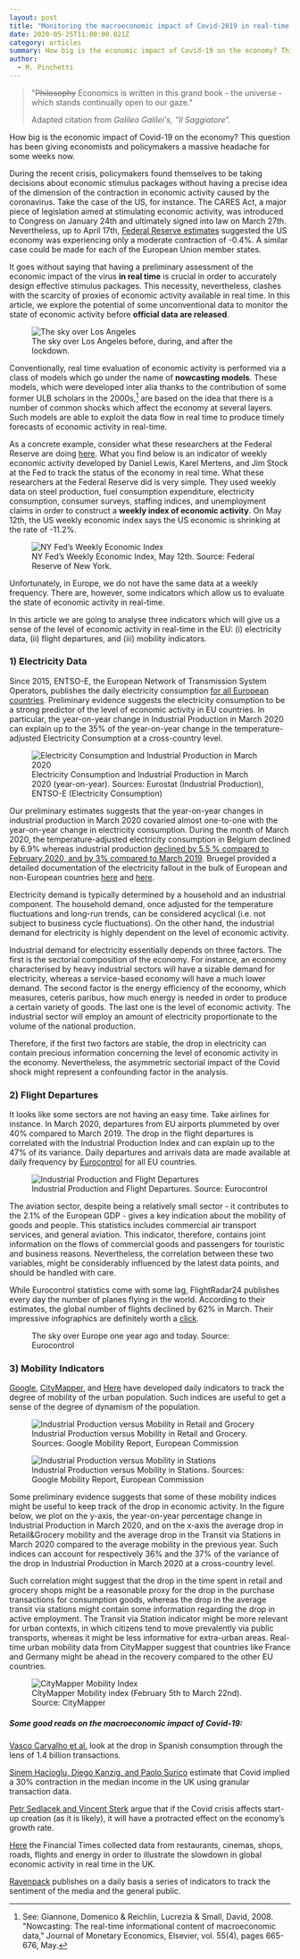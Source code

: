 ```yaml
---
layout: post
title: "Monitoring the macroeconomic impact of Covid-2019 in real-time: insights from unconventional data"
date: 2020-05-25T11:00:00.021Z
category: articles
summary: How big is the economic impact of Covid-19 on the economy? This question has been giving economists and policymakers a massive headache for some weeks now.
author:
  - M. Pinchetti
---
```


<blockquote class="blockquote mt-2">
  <p class="mb-0">"<del>Philosophy</del> Economics is written in this grand book - the universe - which stands continually open to our gaze."</p>
  <footer class="blockquote-footer">Adapted citation from <cite title="Galileo Galilei">Galileo Galilei's, “Il Saggiatore”.</cite></footer>
</blockquote>

How big is the economic impact of Covid-19 on the economy? This question has been giving economists and policymakers a massive headache for some weeks now.

During the recent crisis, policymakers found themselves to be taking decisions about economic stimulus packages without having a precise idea of the dimension of the contraction in economic activity caused by the coronavirus. Take the case of the US, for instance. The CARES Act, a major piece of legislation aimed at stimulating economic activity, was introduced to Congress on January 24th and ultimately signed into law on March 27th. Nevertheless, up to April 17th, [Federal Reserve estimates](https://www.newyorkfed.org/research/policy/nowcast) suggested the US economy was experiencing only a moderate contraction of -0.4%. A similar case could be made for each of the European Union member states.

It goes without saying that having a preliminary assessment of the economic impact of the virus **in real time** is crucial in order to accurately design effective stimulus packages. This necessity, nevertheless, clashes with the scarcity of proxies of economic activity available in real time. In this article, we explore the potential of some unconventional data to monitor the state of economic activity before **official data are released**.

<div class="text-center">
    <figure class="figure">
        <img src="/assets/images/Articles/monitoring-the-macroeconomic-impact-of-covid-2019-in-real-time-insights-from-unconventional-data/sky-over-los-angeles.jpg" class="figure-img img-fluid" alt="The sky over Los Angeles">
        <figcaption class="figure-caption text-center">The sky over Los Angeles before, during, and after the lockdown.</figcaption>
    </figure>
</div>

Conventionally, real time evaluation of economic activity is performed via a class of models which go under the name of **nowcasting models**. These models, which were developed inter alia thanks to the contribution of some former ULB scholars in the 2000s,[^1] are based on the idea that there is a number of common shocks which affect the economy at several layers. Such models are able to exploit the data flow in real time to produce timely forecasts of economic activity in real-time.

[^1]: See: Giannone, Domenico & Reichlin, Lucrezia & Small, David, 2008. "Nowcasting: The real-time informational content of macroeconomic data," Journal of Monetary Economics, Elsevier, vol. 55(4), pages 665-676, May.

As a concrete example, consider what these researchers at the Federal Reserve are doing [here](https://libertystreeteconomics.newyorkfed.org/2020/03/monitoring-real-activity-in-real-time-the-weekly-economic-index.html). What you find below is an indicator of weekly economic activity developed by Daniel Lewis, Karel Mertens, and Jim Stock at the Fed to track the status of the economy in real time. What these researchers at the Federal Reserve did is very simple. They used weekly data on steel production, fuel consumption expenditure, electricity consumption, consumer surveys, staffing indices, and unemployment claims in order to construct a **weekly index of economic activity**. On May 12th, the US weekly economic index says the US economic is shrinking at the rate of -11.2%.

<div class="text-center">
    <figure class="figure">
        <img src="/assets/images/Articles/monitoring-the-macroeconomic-impact-of-covid-2019-in-real-time-insights-from-unconventional-data/nyc-fed-weekly-economic-index.jpg" class="figure-img img-fluid" alt="NY Fed’s Weekly Economic Index">
        <figcaption class="figure-caption text-center">NY Fed’s Weekly Economic Index, May 12th. Source: Federal Reserve of New York.</figcaption>
    </figure>
</div>

Unfortunately, in Europe, we do not have the same data at a weekly frequency. There are, however, some indicators which allow us to evaluate the state of economic activity in real-time.

In this article we are going to analyse three indicators which will give us a sense of the level of economic activity in real-time in the EU: (i) electricity data, (ii) flight departures, and (iii) mobility indicators.

### 1) Electricity Data

Since 2015, ENTSO-E, the European Network of Transmission System Operators, publishes the daily electricity consumption [for all European countries](https://www.entsoe.eu/publications/statistics-and-data/). Preliminary evidence suggests the electricity consumption to be a strong predictor of the level of economic activity in EU countries. In particular, the year-on-year change in Industrial Production in March 2020 can explain up to the 35% of the year-on-year change in the temperature-adjusted Electricity Consumption at a cross-country level.

<div class="text-center">
    <figure class="figure">
        <img src="/assets/images/Articles/monitoring-the-macroeconomic-impact-of-covid-2019-in-real-time-insights-from-unconventional-data/electricity-consumption-industrial-production.jpg" class="figure-img img-fluid" alt="Electricity Consumption and Industrial Production in March 2020">
        <figcaption class="figure-caption text-center">Electricity Consumption and Industrial Production in March 2020 (year-on-year). Sources: Eurostat (Industrial Production), ENTSO-E (Electricity Consumption)</figcaption>
    </figure>
</div>

Our preliminary estimates suggests that the year-on-year changes in industrial production in March 2020 covaried almost one-to-one with the year-on-year change in electricity consumption. During the month of March 2020, the temperature-adjusted electricity consumption in Belgium declined by 6.9% whereas industrial production [declined by 5.5 % compared to February 2020, and by 3% compared to March 2019](https://statbel.fgov.be/en/themes/indicators/production/production-industry#news). Bruegel provided a detailed documentation of the electricity fallout in the bulk of European and non-European countries [here](https://www.bruegel.org/2020/03/covid-19-crisis-electricity-demand-as-a-real-time-indicator/) and [here](https://www.bruegel.org/publications/datasets/bruegel-electricity-tracker-of-covid-19-lockdown-effects/).

Electricity demand is typically determined by a household and an industrial component. The household demand, once adjusted for the temperature fluctuations and long-run trends, can be considered acyclical (i.e. not subject to business cycle fluctuations). On the other hand, the industrial demand for electricity is highly dependent on the level of economic activity.

Industrial demand for electricity essentially depends on three factors. The first is the sectorial composition of the economy. For instance, an economy characterised by heavy industrial sectors will have a sizable demand for electricity, whereas a service-based economy will have a much lower demand. The second factor is the energy efficiency of the economy, which measures, ceteris paribus, how much energy is needed in order to produce a certain variety of goods. The last one is the level of economic activity. The industrial sector will employ an amount of electricity proportionate to the volume of the national production.

Therefore, if the first two factors are stable, the drop in electricity can contain precious information concerning the level of economic activity in the economy. Nevertheless, the asymmetric sectorial impact of the Covid shock might represent a confounding factor in the analysis.

### 2) Flight Departures

It looks like some sectors are not having an easy time. Take airlines for instance. In March 2020, departures from EU airports plummeted by over 40% compared to March 2019. The drop in the flight departures is correlated with the Industrial Production Index and can explain up to the 47% of its variance. Daily departures and arrivals data are made available at daily frequency by [Eurocontrol](https://www.eurocontrol.int/covid19?utm_campaign=coschedule&utm_source=facebook_page&utm_medium=EUROCONTROL#before-and-after) for all EU countries.

<div class="text-center">
    <figure class="figure">
        <img src="/assets/images/Articles/monitoring-the-macroeconomic-impact-of-covid-2019-in-real-time-insights-from-unconventional-data/industrial-production-flight-departures.jpg" class="figure-img img-fluid" alt="Industrial Production and Flight Departures">
        <figcaption class="figure-caption text-center">Industrial Production and Flight Departures. Source: Eurocontrol</figcaption>
    </figure>
</div>

The aviation sector, despite being a relatively small sector - it contributes to the 2.1% of the European GDP - gives a key indication about the mobility of goods and people. This statistics includes commercial air transport services, and general aviation. This indicator, therefore, contains joint information on the flows of commercial goods and passengers for touristic and business reasons. Nevertheless, the correlation between these two variables, might be considerably influenced by the latest data points, and should be handled with care.

While Eurocontrol statistics come with some lag, FlightRadar24 publishes every day the number of planes flying in the world. According to their estimates, the global number of flights declined by 62% in March. Their impressive infographics are definitely worth a [click](https://www.flightradar24.com/data/statistics).

<div class="flourish-embed flourish-photo-slider text-center" data-src="visualisation/2013000" data-url="https://flo.uri.sh/visualisation/2013000/embed">
    <figure class="figure">
        <script src="https://public.flourish.studio/resources/embed.js"></script>
        <figcaption class="figure-caption text-center">The sky over Europe one year ago and today. Source: Eurocontrol</figcaption>
    </figure>
</div>

### 3) Mobility Indicators

[Google](https://www.google.com/covid19/mobility/), [CityMapper](https://citymapper.com/cmi), and [Here](https://urbanmobilityindex.here.com/) have developed daily indicators to track the degree of mobility of the urban population. Such indices are useful to get a sense of the degree of dynamism of the population.

<div class="text-center">
    <figure class="figure">
        <img src="/assets/images/Articles/monitoring-the-macroeconomic-impact-of-covid-2019-in-real-time-insights-from-unconventional-data/industrial-production-vs-mobility-retail-grocery.jpg" class="figure-img img-fluid" alt="Industrial Production versus Mobility in Retail and Grocery">
        <figcaption class="figure-caption text-center">Industrial Production versus Mobility in Retail and Grocery. Sources: Google Mobility Report, European Commission</figcaption>
    </figure>
</div>

<div class="text-center">
    <figure class="figure">
        <img src="/assets/images/Articles/monitoring-the-macroeconomic-impact-of-covid-2019-in-real-time-insights-from-unconventional-data/industrial-production-vs-mobility-stations.jpg" class="figure-img img-fluid" alt="Industrial Production versus Mobility in Stations">
        <figcaption class="figure-caption text-center">Industrial Production versus Mobility in Stations. Sources: Google Mobility Report, European Commission</figcaption>
    </figure>
</div>

Some preliminary evidence suggests that some of these mobility indices might be useful to keep track of the drop in economic activity. In the figure below, we plot on the y-axis, the year-on-year percentage change in Industrial Production in March 2020, and on the x-axis the average drop in Retail&Grocery mobility and the average drop in the Transit via Stations in March 2020 compared to the average mobility in the previous year. Such indices can account for respectively 36% and the 37% of the variance of the drop in Industrial Production in March 2020 at a cross-country level.

Such correlation might suggest that the drop in the time spent in retail and grocery shops might be a reasonable proxy for the drop in the purchase transactions for consumption goods, whereas the drop in the average transit via stations might contain some information regarding the drop in active employment. The Transit via Station indicator might be more relevant for urban contexts, in which citizens tend to move prevalently via public transports, whereas it might be less informative for extra-urban areas. Real-time urban mobility data from CityMapper suggest that countries like France and Germany might be ahead in the recovery compared to the other EU countries.

<div class="text-center">
    <figure class="figure">
        <img src="/assets/images/Articles/monitoring-the-macroeconomic-impact-of-covid-2019-in-real-time-insights-from-unconventional-data/citymapper-mobility-index.jpg" class="figure-img img-fluid" alt="CityMapper Mobility Index">
        <figcaption class="figure-caption text-center">CityMapper Mobility index (February 5th to March 22nd). Source: CityMapper</figcaption>
    </figure>
</div>

##### Some good reads on the macroeconomic impact of Covid-19:

[Vasco Carvalho et al.](https://voxeu.org/article/tracking-covid-19-crisis-through-transactions) look at the drop in Spanish consumption through the lens of 1.4 billion transactions.

[Sinem Hacioglu, Diego Kanzig, and Paolo Surico](https://www.dropbox.com/s/h3gsml4pejmyb9h/CEPR-DP14733.pdf?dl=0) estimate that Covid implied a 30% contraction in the median income in the UK using granular transaction data.

[Petr Sedlacek and Vincent Sterk](https://voxeu.org/article/startup-employment-calculator-covid-19) argue that if the Covid crisis affects start-up creation (as it is likely), it will have a protracted effect on the economy’s growth rate.

[Here](https://www.ft.com/content/d184fa0a-6904-11ea-800d-da70cff6e4d3) the Financial Times collected data from restaurants, cinemas, shops, roads, flights and energy in order to illustrate the slowdown in global economic activity in real time  in the UK.

[Ravenpack](https://coronavirus.ravenpack.com/) publishes on a daily basis a series of indicators to track the sentiment of the media and the general public.
